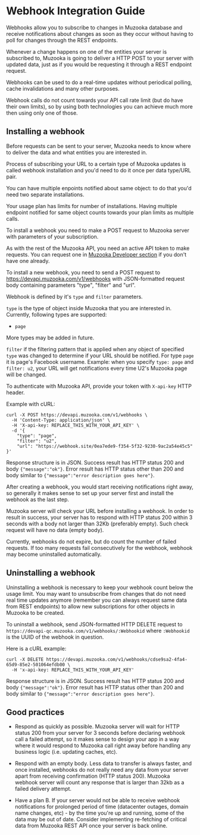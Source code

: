 # Webhook Integration Guide

Webhooks allow you to subscribe to changes in Muzooka database and receive notifications about changes as soon as they occur without having to poll for changes through the REST endpoints.

Whenever a change happens on one of the entities your server is subscribed to, Muzooka is going to deliver a HTTP POST to your server with updated data, just as if you would be requesting it through a REST endpoint request.

Webhooks can be used to do a real-time updates without periodical polling, cache invalidations and many other purposes.

Webhook calls do not count towards your API call rate limit (but do have their own limits), so by using both technologies you can achieve much more then using only one of those.

## Installing a webhook

Before requests can be sent to your server, Muzooka needs to know where to deliver the data and what entities you are interested in.

Process of subscribing your URL to a certain type of Muzooka updates is called webhook installation and you'd need to do it once per data type/URL pair.

You can have multiple enpoints notified about same object: to do that you'd need two separate installations.

Your usage plan has limits for number of installations. Having multiple endpoint notified for same object counts towards  your plan limits as multiple calls.

To install a webhook you need to make a POST request to Muzooka server with parameters of your subscription.

As with the rest of the Muzooka API, you need an active API token to make requests. You can request one in [Muzooka Developer section](https://app.muzooka.com/m/developers) if you don't have one already.

To install a new webhook, you need to send a POST request to https://devapi.muzooka.com/v1/webhooks with JSON-formatted request body containing parameters "type", "filter" and "url".

Webhook is defined by it's `type` and `filter` parameters.

`type` is the type of object inside Muzooka that you are interested in. Currently, following types are supported:
- `page`

More types may be added in future.

`filter` if the filtering pattern that is applied when any object of specified `type` was changed to determine if your URL should be notified. For type `page` it is page's Facebook username. Example: when you specify `type: page` and `filter: u2`, your URL will get notifications every time U2's Muzooka page will be changed.

To authenticate with Muzooka API, provide your token with `X-api-key` HTTP header.

Example with cURL:

```
curl -X POST https://devapi.muzooka.com/v1/webhooks \
  -H 'Content-Type: application/json' \
  -H 'X-api-key: REPLACE_THIS_WITH_YOUR_API_KEY' \
  -d '{
    "type": "page",
    "filter": "u2",
    "url": "https://webhook.site/0ea7ede9-f354-5f32-9230-9ac2a54e45c5"
}'
```

Response structure is in JSON.
Success result has HTTP status 200 and body `{"message":"ok"}`.
Error result has HTTP status other than 200 and body similar to `{"message":"error description goes here"}`.

After creating a webhook, you would start receiving notifications right away, so generally it makes sense to set up your server first and install the webhook as the last step.

Muzooka server will check your URL before installing a webhook. In order to result in success, your server has to respond with HTTP status 200 within 3 seconds with a body not larger than 32Kb (preferably empty). Such check request will have no data (empty body).

Currently, webhooks do not expire, but do count the number of failed requests. If too many requests fail consecutively for the webhook, webhook may become uninstalled automatically.


## Uninstalling a webhook

Uninstalling a webhook is necessary to keep your webhook count below the usage limit. You may want to unsubscribe from changes that do not need real time updates anymore (remember you can always request same data from REST endpoints) to allow new subscriptions for other objects in Muzooka to be created.

To uninstall a webhook, send JSON-formatted HTTP DELETE request to `https://devapi-qc.muzooka.com/v1/webhooks/:Webhookid` where `:Webhookid` is the UUID of the webhook in question.

Here is a cURL example:
```
curl -X DELETE https://devapi.muzooka.com/v1/webhooks/cdse9sa2-4fa4-65d9-85e2-501064efdb00 \
  -H 'x-api-key: REPLACE_THIS_WITH_YOUR_API_KEY'
```
  
Response structure is in JSON.
Success result has HTTP status 200 and body `{"message":"ok"}`.
Error result has HTTP status other than 200 and body similar to `{"message":"error description goes here"}`.

## Good practices

- Respond as quickly as possible. Muzooka server will wait for HTTP status 200 from your server for 3 seconds before declaring webhook call a failed attempt, so it makes sense to design your app in a way where it would respond to Muzooka call right away before handling any business logic (i.e. updating caches, etc).

- Respond with an empty body. Less data to transfer is always faster, and once installed, webhooks do not really need any data from your server apart from receiving confirmation (HTTP status 200). Muzooka webhook server will count any response that is larger than 32kb as a failed delivery attempt.

- Have a plan B. If your server would not be able to receive webhook notifications for prolonged period of time (datacenter outages, domain name changes, etc) - by the time you're up and running, some of the data may be out of date. Consider implementing re-fetching of critical data from Muzooka REST API once your server is back online.

